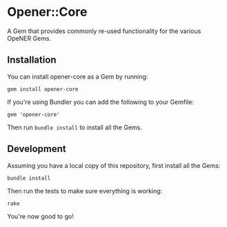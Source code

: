 # Opener::Core

A Gem that provides commonly re-used functionality for the various OpeNER Gems.

## Installation

You can install opener-core as a Gem by running:

    gem install opener-core

If you're using Bundler you can add the following to your Gemfile:

    gem 'opener-core'

Then run `bundle install` to install all the Gems.

## Development

Assuming you have a local copy of this repository, first install all the Gems:

    bundle install

Then run the tests to make sure everything is working:

    rake

You're now good to go!
